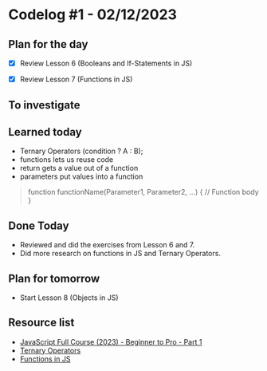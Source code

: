 # Codelog #1 - 02/12/2023


## Plan for the day
- [x] Review Lesson 6 (Booleans and If-Statements in JS)
- [x] Review Lesson 7 (Functions in JS)


## To investigate


## Learned today
- Ternary Operators (condition ? A : B);
- functions lets us reuse code
- return gets a value out of a function
- parameters put values into a function
  
 >  function functionName(Parameter1, Parameter2, ...)
      {
    // Function body
    }

## Done Today
- Reviewed and did the exercises from Lesson 6 and 7.
- Did more research on functions in JS and Ternary Operators.

## Plan for tomorrow
- Start Lesson 8 (Objects in JS)


## Resource list
- [JavaScript Full Course (2023) - Beginner to Pro - Part 1](https://www.youtube.com/watch?v=SBmSRK3feww&list=PLghkhsW32AScslc5-k7f9A7cOFJI6gZbv&index=9)
- [Ternary Operators](https://www.geeksforgeeks.org/javascript-ternary-operator/)
- [Functions in JS](https://www.geeksforgeeks.org/functions-in-javascript/?ref=header_search)

